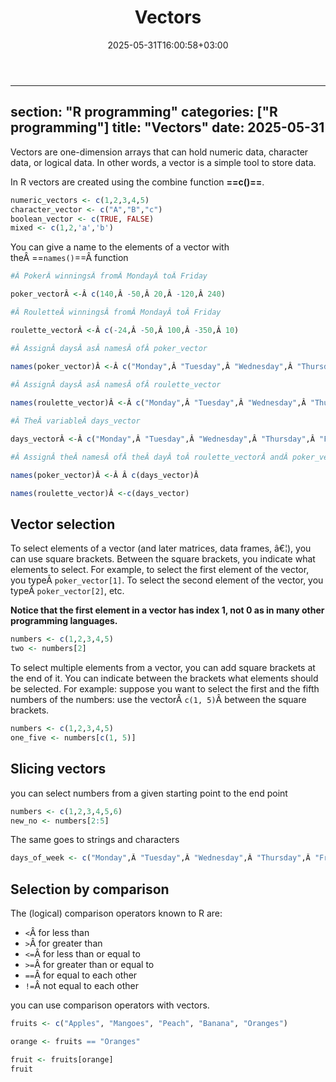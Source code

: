 ﻿---
title: "Vectors"
date: 2025-05-31T16:00:58+03:00
section: "R programming"
categories: ["R programming"]
---
---
section: "R programming"
categories: ["R programming"]
title: "Vectors"
date: 2025-05-31
---
Vectors are one-dimension arrays that can hold numeric data, character data, or logical data. In other words, a vector is a simple tool to store data.

In R vectors are created using the combine function **==c()==**.

```R
numeric_vectors <- c(1,2,3,4,5)
character_vector <- c("A","B","c")
boolean_vector <- c(TRUE, FALSE)
mixed <- c(1,2,'a','b')
```

You can give a name to the elements of a vector with theÂ ==`names()`==Â function

```R
#Â PokerÂ winningsÂ fromÂ MondayÂ toÂ Friday

poker_vectorÂ <-Â c(140,Â -50,Â 20,Â -120,Â 240)

#Â RouletteÂ winningsÂ fromÂ MondayÂ toÂ Friday

roulette_vectorÂ <-Â c(-24,Â -50,Â 100,Â -350,Â 10)

#Â AssignÂ daysÂ asÂ namesÂ ofÂ poker_vector

names(poker_vector)Â <-Â c("Monday",Â "Tuesday",Â "Wednesday",Â "Thursday",Â "Friday")
  
#Â AssignÂ daysÂ asÂ namesÂ ofÂ roulette_vector

names(roulette_vector)Â <-Â c("Monday",Â "Tuesday",Â "Wednesday",Â "Thursday",Â "Friday")

#Â TheÂ variableÂ days_vector

days_vectorÂ <-Â c("Monday",Â "Tuesday",Â "Wednesday",Â "Thursday",Â "Friday")

#Â AssignÂ theÂ namesÂ ofÂ theÂ dayÂ toÂ roulette_vectorÂ andÂ poker_vector

names(poker_vector)Â <-Â Â c(days_vector)Â 

names(roulette_vector)Â <-c(days_vector)
```

## Vector selection

To select elements of a vector (and later matrices, data frames, â€¦), you can use square brackets. Between the square brackets, you indicate what elements to select. For example, to select the first element of the vector, you typeÂ `poker_vector[1]`. To select the second element of the vector, you typeÂ `poker_vector[2]`, etc.

**Notice that the first element in a vector has index 1, not 0 as in many other programming languages.**

```R
numbers <- c(1,2,3,4,5)
two <- numbers[2]
```

To select multiple elements from a vector, you can add square brackets at the end of it. You can indicate between the brackets what elements should be selected. For example: suppose you want to select the first and the fifth numbers of the numbers: use the vectorÂ `c(1, 5)`Â between the square brackets.

```R
numbers <- c(1,2,3,4,5)
one_five <- numbers[c(1, 5)]
```

## Slicing vectors
you can select numbers from a given starting point to the end point

```R
numbers <- c(1,2,3,4,5,6)
new_no <- numbers[2:5]
```

The same goes to strings and characters

```R
days_of_week <- c("Monday",Â "Tuesday",Â "Wednesday",Â "Thursday",Â "Friday")

```

## Selection by comparison

The (logical) comparison operators known to R are:

- `<`Â for less than
- `>`Â for greater than
- `<=`Â for less than or equal to
- `>=`Â for greater than or equal to
- `==`Â for equal to each other
- `!=`Â not equal to each other

you can use comparison operators with vectors.

```R 
fruits <- c("Apples", "Mangoes", "Peach", "Banana", "Oranges")

orange <- fruits == "Oranges"

fruit <- fruits[orange]
fruit
```
